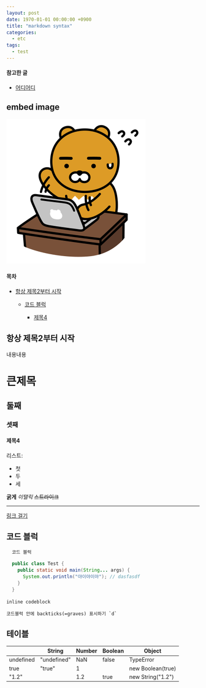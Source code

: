 ```yaml
---
layout: post
date: 1970-01-01 00:00:00 +0900
title: "markdown syntax"
categories:
  - etc
tags:
  - test
---
```


#### 참고한 글
- [어디어디](/assad)

## embed image
~~![바쁜 라상무](/images/kakao-ryon-busy.png)~~

<h4>목차</h4><ul><li><a href="#항상-제목2부터-시작">항상 제목2부터 시작</a></li><ul><li><a href="#코드-블럭">코드 블럭</a></li><ul><li><a href="#제목4">제목4</a></li></ul></ul></ul>

## 항상 제목2부터 시작
내용내용

# 큰제목
## 둘째
### 셋째
#### 제목4

리스트:
- 첫
- 두
- 세

**굵게**
_이탤릭_
~~스트라이크~~

---


[링크 걸기](#항상-제목2부터-시작)

## 코드 블럭

```
  코드 블럭
```
```java
  public class Test {
    public static void main(String... args) {
      System.out.println("야이야이야"); // dasfasdf
    }
  }
```

`inline codeblock`

```
코드블럭 안에 backticks(=graves) 표시하기 `d`
```

## 테이블

|                  | String      | Number | Boolean | Object                 |
|------------------|-------------|--------|---------|------------------------|
| undefined        | "undefined" | NaN    | false   | TypeError              |
| true             | "true"      | 1      |         | new Boolean(true)      |
| "1.2"            |             | 1.2    | true    | new String("1.2")      |
